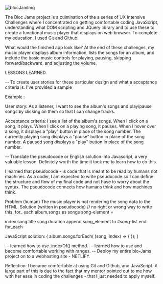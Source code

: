 ![blocJamImg](/bloc/blocJamImg.png)
 
















The Bloc Jams project is a culmination of the a series of UX Intensive Challenges where I concentrated on getting comfortable coding
JavaScript, understanding what DOM scripting and JQuery library and to use these to create a functional music player that displays on web browser.
To complete my education, I used Git and Github.

What would the finished app look like? At the end of these challenges, my music player displays album information, lists the songs for an
album, and include the basic music controls for playing, pausing, skipping forward/backward, and adjusting the volume.

LESSONS LEARNED.

-- To create user stories for these particular design and what a acceptance criteria is. I've provided a sample

Example :

User story: As a listener, I want to see the album's songs and play/pause songs by clicking on them so that I can change tracks.

Acceptance criteria:
I see a list of the album's songs.
When I click on a song, it plays.
When I click on a playing song, it pauses.
When I hover over a song, it displays a "play" button in place of the song number.
The currently playing song displays a "pause" button in place of the song number.
A paused song displays a "play" button in place of the song number.

-- Translate the pseudocode or English solution into Javascript, a very valuable
lesson. Definitely worth the time it took me to learn how to do this.

I learned that pseudocode - is code that is meant to be read by humans not machines.
As a coder, I am expected to write pseudocode so I can define the structure and flow
of my final code and not have to worry about the syntax. The pseudocode connects
how humans think and how machines think.

Problem (human)  The music player is not rendering the song data to the HTML.
Solution (written in pseudocode) // no right or wrong way to write this.
 for_ each album.songs as songs
   song-element =
   <tr>
   <td>index</td>
   <td>song.title</td>
   <td>song.duration</td>
   append song_element to #song-list
   end for_each

JavaScript solution:
{
  album.songs.forEach( (song, index) => {
   });
}

-- learned how to use .indexOf() method.
-- learned how to use and become comfortable working with ranges.
-- Deploy my entire blo-Jams project on to a webhosting site - NETLIFY.

Reflection:
I became comfortable at using Git and Github, and JavaScript. A large part of this
is due to the fact that my mentor pointed out to me how with her ease in coding
the challenges - that I just needed to apply myself.
